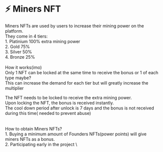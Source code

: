 # ⚡ Miners NFT

Miners NFTs are used by users to increase their mining power on the platform. \
They come in 4 tiers:\
1\. Platinium 100% extra mining power\
2\. Gold 75%\
3\. Silver 50%\
4\. Bronze 25%\
\
How it works(imo)\
Only 1 NFT can be locked at the same time to receive the bonus or 1 of each type maybe?\
This can increase the demand for each tier but will greatly increase the multiplier

The NFT needs to be locked to receive the extra mining power. \
Upon locking the NFT, the bonus is received instantly.\
The cool down period after unlock is 7 days and the bonus is not received during this time( needed to prevent abuse)\
\
\
How to obtain Miners NFTs?\
1\. Buying a minimum amount of Founders NFTs(power points) will give miners NFTs as a bonus. \
2\. Participating early in the project \


